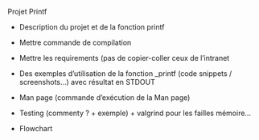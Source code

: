 Projet Printf

-	Description du projet et de la fonction printf

-	Mettre commande de compilation

-	Mettre les requirements (pas de copier-coller ceux de l’intranet

-	Des exemples d’utilisation de la fonction _printf (code snippets / screenshots…) avec résultat en STDOUT

-	Man page (commande d’exécution de la Man page)

-	Testing (commenty ? + exemple) + valgrind pour les failles mémoire…

-	Flowchart
